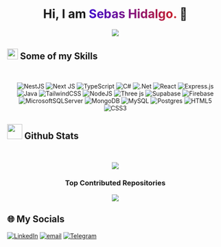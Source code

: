 <h1 align="center">Hi, I am <span style="background: linear-gradient(to right, #3E05CF 0%, #CF2222 100%); -webkit-background-clip: text; -webkit-text-fill-color: transparent; font-weight: bold;"> Sebas Hidalgo. </span>🚀</h1>

<div align="center">
<img src="https://media2.giphy.com/media/v1.Y2lkPTc5MGI3NjExZ3NtcDFmaGRnMzJsZTY1bWlocjQyYjhyZGpyZnAzNGQ2MmljMnhzcCZlcD12MV9pbnRlcm5hbF9naWZfYnlfaWQmY3Q9Zw/SWoSkN6DxTszqIKEqv/giphy.gif"/>
</div>

## <img src="https://media2.giphy.com/media/QssGEmpkyEOhBCb7e1/giphy.gif?cid=ecf05e47a0n3gi1bfqntqmob8g9aid1oyj2wr3ds3mg700bl&rid=giphy.gif" width ="25"><b> Some of my Skills</b>

<br>
<div align="center">

![NestJS](https://img.shields.io/badge/nestjs-%23E0234E.svg?style=for-the-badge&logo=nestjs&logoColor=white) ![Next JS](https://img.shields.io/badge/Next-black?style=for-the-badge&logo=next.js&logoColor=white) ![TypeScript](https://img.shields.io/badge/typescript-%23007ACC.svg?style=for-the-badge&logo=typescript&logoColor=white) ![C#](https://img.shields.io/badge/c%23-%23239120.svg?style=for-the-badge&logo=csharp&logoColor=white) ![.Net](https://img.shields.io/badge/.NET-5C2D91?style=for-the-badge&logo=.net&logoColor=white) ![React](https://img.shields.io/badge/react-%2320232a.svg?style=for-the-badge&logo=react&logoColor=%2361DAFB) ![Express.js](https://img.shields.io/badge/express.js-%23404d59.svg?style=for-the-badge&logo=express&logoColor=%2361DAFB) ![Java](https://img.shields.io/badge/java-%23ED8B00.svg?style=for-the-badge&logo=openjdk&logoColor=white) ![TailwindCSS](https://img.shields.io/badge/tailwindcss-%2338B2AC.svg?style=for-the-badge&logo=tailwind-css&logoColor=white) ![NodeJS](https://img.shields.io/badge/node.js-6DA55F?style=for-the-badge&logo=node.js&logoColor=white) ![Three js](https://img.shields.io/badge/threejs-black?style=for-the-badge&logo=three.js&logoColor=white) ![Supabase](https://img.shields.io/badge/Supabase-3ECF8E?style=for-the-badge&logo=supabase&logoColor=white) ![Firebase](https://img.shields.io/badge/firebase-a08021?style=for-the-badge&logo=firebase&logoColor=ffcd34) ![MicrosoftSQLServer](https://img.shields.io/badge/Microsoft%20SQL%20Server-CC2927?style=for-the-badge&logo=microsoft%20sql%20server&logoColor=white) ![MongoDB](https://img.shields.io/badge/MongoDB-%234ea94b.svg?style=for-the-badge&logo=mongodb&logoColor=white) ![MySQL](https://img.shields.io/badge/mysql-4479A1.svg?style=for-the-badge&logo=mysql&logoColor=white) ![Postgres](https://img.shields.io/badge/postgres-%23316192.svg?style=for-the-badge&logo=postgresql&logoColor=white) ![HTML5](https://img.shields.io/badge/html5-%23E34F26.svg?style=for-the-badge&logo=html5&logoColor=white) ![CSS3](https://img.shields.io/badge/css3-%231572B6.svg?style=for-the-badge&logo=css3&logoColor=white)

</div>

## <img src="https://media.giphy.com/media/iY8CRBdQXODJSCERIr/giphy.gif" width="35"><b> Github Stats </b>

<br>

<div align="center">

![](https://github-readme-stats.vercel.app/api?username=sebashidalgo&theme=tokyonight&hide_border=false&include_all_commits=true&count_private=true)

### Top Contributed Repositories

![](https://github-contributor-stats.vercel.app/api?username=sebashidalgo&limit=5&theme=tokyonight&combine_all_yearly_contributions=true)

</div>

## 🌐 My Socials

[![LinkedIn](https://img.shields.io/badge/LinkedIn-%230077B5.svg?logo=linkedin&logoColor=white)](https://linkedin.com/in/guillermo-hidalgo-alvarado-59aa05301/) [![email](https://img.shields.io/badge/Email-D14836?logo=gmail&logoColor=white)](mailto:sebas.hidalgo2004@gmail.com) [![Telegram](https://img.shields.io/badge/Telegram-%230077B5.svg?logo=telegram&logoColor=white)](https://t.me/sebashidalgo)
